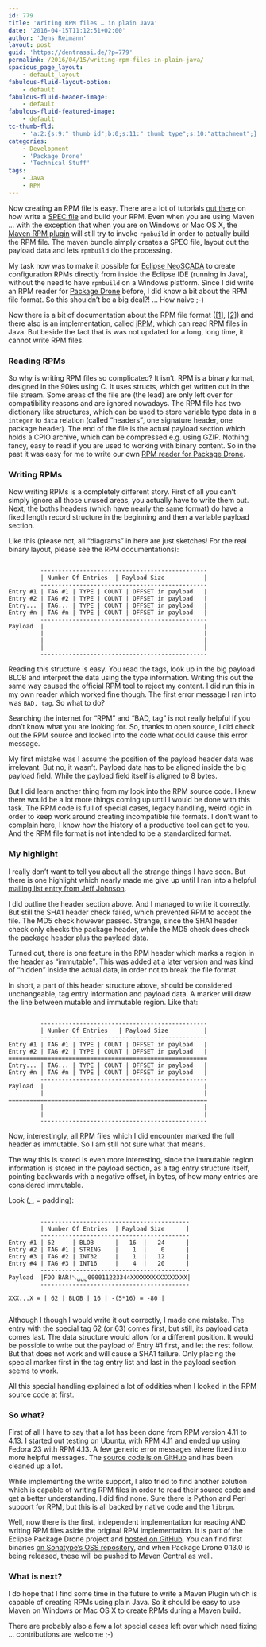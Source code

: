 ```yaml
---
id: 779
title: 'Writing RPM files … in plain Java'
date: '2016-04-15T11:12:51+02:00'
author: 'Jens Reimann'
layout: post
guid: 'https://dentrassi.de/?p=779'
permalink: /2016/04/15/writing-rpm-files-in-plain-java/
spacious_page_layout:
    - default_layout
fabulous-fluid-layout-option:
    - default
fabulous-fluid-header-image:
    - default
fabulous-fluid-featured-image:
    - default
tc-thumb-fld:
    - 'a:2:{s:9:"_thumb_id";b:0;s:11:"_thumb_type";s:10:"attachment";}'
categories:
    - Development
    - 'Package Drone'
    - 'Technical Stuff'
tags:
    - Java
    - RPM
---
```


Now creating an RPM file is easy. There are a lot of tutorials [out there](https://www.google.com/#q=create+rpm) on how write a [SPEC file](http://www.rpm.org/max-rpm/ch-rpm-inside.html) and build your RPM. Even when you are using Maven … with the exception that when you are on Windows or Mac OS X, the [Maven RPM plugin](http://www.mojohaus.org/rpm-maven-plugin/) will still try to invoke `rpmbuild` in order to actually build the RPM file. The maven bundle simply creates a SPEC file, layout out the payload data and lets `rpmbuild` do the processing.

<!-- more -->

My task now was to make it possible for [Eclipse NeoSCADA](https://www.eclipse.org/eclipsescada/) to create configuration RPMs directly from inside the Eclipse IDE (running in Java), without the need to have `rpmbuild` on a Windows platform. Since I did write an RPM reader for [Package Drone](https://packagedrone.org/) before, I did know a bit about the RPM file format. So this shouldn’t be a big deal?! … How naive ;-)

Now there is a bit of documentation about the RPM file format ([\[1\]](http://www.rpm.org/max-rpm/s1-rpm-file-format-rpm-file-format.html "RPM File Format"), [\[2\]](https://docs.fedoraproject.org/ro/Fedora_Draft_Documentation/0.1/html/RPM_Guide/ch-package-structure.html)) and there also is an implementation, called [jRPM](http://jrpm.sourceforge.net/), which can read RPM files in Java. But beside the fact that is was not updated for a long, long time, it cannot write RPM files.

### Reading RPMs

So why is writing RPM files so complicated? It isn’t. RPM is a binary format, designed in the 90ies using C. It uses structs, which get written out in the file stream. Some areas of the file are (the lead) are only left over for compatibility reasons and are ignored nowadays. The RPM file has two dictionary like structures, which can be used to store variable type data in a `integer` to `data` relation (called <q>headers</q>, one signature header, one package header). The end of the file is the actual payload section which holds a CPIO archive, which can be compressed e.g. using GZIP. Nothing fancy, easy to read if you are used to working with binary content. So in the past it was easy for me to write our own [RPM reader for Package Drone](https://dentrassi.de/2015/12/03/parsing-rpms-in-java/).

### Writing RPMs

Now writing RPMs is a completely different story. First of all you can’t simply ignore all those unused areas, you actually have to write them out. Next, the boths headers (which have nearly the same format) do have a fixed length record structure in the beginning and then a variable payload section.

Like this (please not, all <q>diagrams</q> in here are just sketches! For the real binary layout, please see the RPM documentations):

```

         -----------------------------------------------
         | Number Of Entries  | Payload Size           |
         -----------------------------------------------
Entry #1 | TAG #1 | TYPE | COUNT | OFFSET in payload   |
Entry #2 | TAG #2 | TYPE | COUNT | OFFSET in payload   |
Entry... | TAG... | TYPE | COUNT | OFFSET in payload   |
Entry #n | TAG #n | TYPE | COUNT | OFFSET in payload   |
         -----------------------------------------------
Payload  |                                             |
         |                                             |
         |                                             |
         |                                             |
         -----------------------------------------------

```

Reading this structure is easy. You read the tags, look up in the big payload BLOB and interpret the data using the type information. Writing this out the same way caused the official RPM tool to reject my content. I did run this in my own reader which worked fine though. The first error message I ran into was `BAD, tag`. So what to do?

Searching the internet for “RPM” and “BAD, tag” is not really helpful if you don’t know what you are looking for. So, thanks to open source, I did check out the RPM source and looked into the code what could cause this error message.

My first mistake was I assume the position of the payload header data was irrelevant. But no, it wasn’t. Payload data has to be aligned inside the big payload field. While the payload field itself is aligned to 8 bytes.

But I did learn another thing from my look into the RPM source code. I knew there would be a lot more things coming up until I would be done with this task. The RPM code is full of special cases, legacy handling, weird logic in order to keep work around creating incompatible file formats. I don’t want to complain here, I know how the history of a productive tool can get to you. And the RPM file format is not intended to be a standardized format.

### My highlight

I really don’t want to tell you about all the strange things I have seen. But there is one highlight which nearly made me give up until I ran into a helpful [mailing list entry from Jeff Johnson](https://www.redhat.com/archives/rpm-list/2000-December/msg00217.html "rpm-4.0.1 immutable header regions").

I did outline the header section above. And I managed to write it correctly. But still the SHA1 header check failed, which prevented RPM to accept the file. The MD5 check however passed. Strange, since the SHA1 header check only checks the package header, while the MD5 check does check the package header plus the payload data.

Turned out, there is one feature in the RPM header which marks a region in the header as <q>immutable</q>. This was added at a later version and was kind of <q>hidden</q> inside the actual data, in order not to break the file format.

In short, a part of this header structure above, should be considered unchangeable, tag entry information and payload data. A marker will draw the line between mutable and immutable region. Like that:

```

         -----------------------------------------------
         | Number Of Entries   | Payload Size          |
         -----------------------------------------------
Entry #1 | TAG #1 | TYPE | COUNT | OFFSET in payload   |
Entry #2 | TAG #2 | TYPE | COUNT | OFFSET in payload   |
========================================================
Entry... | TAG... | TYPE | COUNT | OFFSET in payload   |
Entry #n | TAG #n | TYPE | COUNT | OFFSET in payload   |
         -----------------------------------------------
Payload  |                                             |
         |                                             |
========================================================
         |                                             |
         |                                             |
         -----------------------------------------------

```

Now, interestingly, all RPM files which I did encounter marked the full header as immutable. So I am still not sure what that means.

The way this is stored is even more interesting, since the immutable region information is stored in the payload section, as a tag entry structure itself, pointing backwards with a negative offset, in bytes, of how many entries are considered immutable.

Look (␣ = padding):

```

         ------------------------------------------
         | Number Of Entries  | Payload Size      |
         ------------------------------------------
Entry #1 | 62     | BLOB      |   16  |   24      |
Entry #2 | TAG #1 | STRING    |    1  |    0      |
Entry #3 | TAG #2 | INT32     |    1  |   12      |
Entry #4 | TAG #3 | INT16     |    4  |   20      |
         ------------------------------------------
Payload  |FOO BAR!␀␣␣␣000011223344XXXXXXXXXXXXXXXX|  
         ------------------------------------------

XXX...X = | 62 | BLOB | 16 | -(5*16) = -80 |


```

Although I though I would write it out correctly, I made one mistake. The entry with the special tag 62 (or 63) comes first, but still, its payload data comes last. The data structure would allow for a different position. It would be possible to write out the payload of Entry #1 first, and let the rest follow. But that does not work and will cause a SHA1 failure. Only placing the special marker first in the tag entry list and last in the payload section seems to work.

All this special handling explained a lot of oddities when I looked in the RPM source code at first.

### So what?

First of all I have to say that a lot has been done from RPM version 4.11 to 4.13. I started out testing on Ubuntu, with RPM 4.11 and ended up using Fedora 23 with RPM 4.13. A few generic error messages where fixed into more helpful messages. The [source code is on GitHub](https://github.com/rpm-software-management/rpm) and has been cleaned up a lot.

While implementing the write support, I also tried to find another solution which is capable of writing RPM files in order to read their source code and get a better understanding. I did find none. Sure there is Python and Perl support for RPM, but this is all backed by native code and the `librpm`.

Well, now there is the first, independent implementation for reading AND writing RPM files aside the original RPM implementation. It is part of the Eclipse Package Drone project and [hosted on GitHub](https://github.com/eclipse/packagedrone/tree/master/bundles/org.eclipse.packagedrone.utils.rpm). You can find first binaries [on Sonatype’s OSS repository](https://oss.sonatype.org/content/groups/public/org/eclipse/packagedrone/org.eclipe.packagedrone.utils.rpm/), and when Package Drone 0.13.0 is being released, these will be pushed to Maven Central as well.

### What is next?

I do hope that I find some time in the future to write a Maven Plugin which is capable of creating RPMs using plain Java. So it should be easy to use Maven on Windows or Mac OS X to create RPMs during a Maven build.

There are probably also a <del datetime="2016-04-15T08:27:58+00:00">few</del> a lot special cases left over which need fixing … contributions are welcome ;-)
